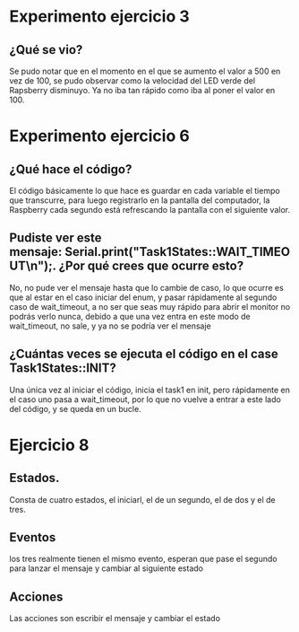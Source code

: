 # Experimento ejercicio 3
## ¿Qué se vio?
Se pudo notar que en el momento en el que se aumento el valor a 500 en vez de 100, se pudo observar como la velocidad del LED verde del Rapsberry disminuyo.
Ya no iba tan rápido como iba al poner el valor en 100.

# Experimento ejercicio 6
## ¿Qué hace el código?
El código básicamente lo que hace es guardar en cada variable el tiempo que transcurre, para luego registrarlo en la pantalla del computador, la Raspberry cada segundo está refrescando la pantalla con el siguiente valor.
## Pudiste ver este mensaje: Serial.print("Task1States::WAIT_TIMEOUT\n");. ¿Por qué crees que ocurre esto?
No, no pude ver el mensaje hasta que lo cambie de caso, lo que ocurre es que al estar en el caso iniciar del enum, y pasar rápidamente al segundo caso de wait_timeout, a no ser que seas muy rápido para abrir el monitor no podrás verlo nunca, debido a que una vez entra en este modo de wait_timeout, no sale,  y ya no se podría ver el mensaje
## ¿Cuántas veces se ejecuta el código en el case Task1States::INIT?
Una única vez al iniciar el código, inicia el task1 en init, pero rápidamente en el caso uno pasa a wait_timeout, por lo que no vuelve a entrar a este lado del código, y se queda en un bucle.
# Ejercicio 8
## Estados.
Consta de cuatro estados, el iniciarl, el de un segundo, el de dos y el de tres.
## Eventos
los tres realmente tienen el mismo evento, esperan que pase el segundo para lanzar el mensaje y cambiar al siguiente estado
## Acciones
Las acciones son escribir el mensaje y cambiar el estado
